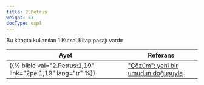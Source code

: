 ```yaml
---
title: 2.Petrus
weight: 63
docType: expl
---
```


Bu kitapta kullanılan 1 Kutsal Kitap pasajı vardır

| Ayet | Referans |
|-------|-----------|
| {{% bible val="2.Petrus:1,19" link="2pe:1,19" lang="tr" %}} | ["Çözüm": yeni bir umudun doğuşuyla ](/expl/content/letters/the-letter-to-the-church-in-thyatira#ac15) |
